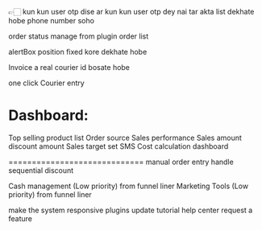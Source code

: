 👉🏻 kun kun user otp dise ar kun kun user otp dey nai tar akta list dekhate hobe phone number soho

order status manage from plugin order list

alertBox position fixed kore dekhate hobe

Invoice a real courier id bosate hobe

one click Courier entry


Dashboard:
=========================
Top selling product list
Order source
Sales performance
Sales amount 
discount amount
Sales target set
SMS Cost calculation dashboard

=============================
manual order entry
handle sequential discount

Cash management (Low priority) from funnel liner
Marketing Tools (Low priority) from funnel liner



make the system responsive
plugins update
tutorial
help center
request a feature